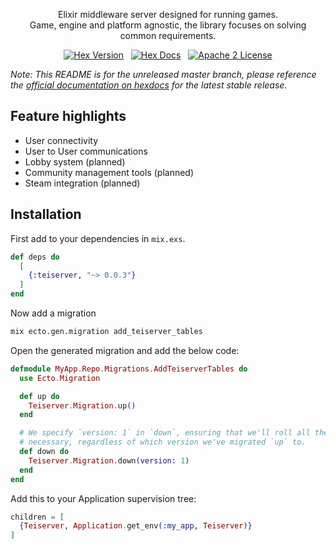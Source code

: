 <p align="center">
  Elixir middleware server designed for running games.<br />
  Game, engine and platform agnostic, the library focuses on solving common requirements.
</p>

<p align="center">
  <a href="https://hex.pm/packages/teiserver"><img alt="Hex Version" src="https://img.shields.io/hexpm/v/teiserver.svg"></a>
  &nbsp;
  <a href="https://hexdocs.pm/teiserver"><img alt="Hex Docs" src="http://img.shields.io/badge/hex.pm-docs-green.svg?style=flat"></a>
  &nbsp;
  <a href="https://opensource.org/licenses/Apache-2.0"><img alt="Apache 2 License" src="https://img.shields.io/hexpm/l/teiserver"></a>
</p>

_Note: This README is for the unreleased master branch, please reference the
[official documentation on hexdocs][hexdoc] for the latest stable release._

[hexdoc]: https://hexdocs.pm/teiserver/Teiserver.html

## Feature highlights
- User connectivity
- User to User communications
- Lobby system (planned)
- Community management tools (planned)
- Steam integration (planned)

## Installation
First add to your dependencies in `mix.exs`.
```elixir
def deps do
  [
    {:teiserver, "~> 0.0.3"}
  ]
end
```

Now add a migration
```bash
mix ecto.gen.migration add_teiserver_tables
```

Open the generated migration and add the below code:
```elixir
defmodule MyApp.Repo.Migrations.AddTeiserverTables do
  use Ecto.Migration

  def up do
    Teiserver.Migration.up()
  end

  # We specify `version: 1` in `down`, ensuring that we'll roll all the way back down if
  # necessary, regardless of which version we've migrated `up` to.
  def down do
    Teiserver.Migration.down(version: 1)
  end
end
```

Add this to your Application supervision tree:
```elixir
children = [
  {Teiserver, Application.get_env(:my_app, Teiserver)}
]
```
